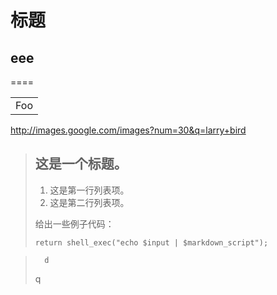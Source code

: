 # 标题
## eee
====

<table>
    <tr>
        <td>Foo</td>
    </tr>
</table>

http://images.google.com/images?num=30&q=larry+bird

> ## 这是一个标题。
> 
> 1.   这是第一行列表项。
> 2.   这是第二行列表项。
> 
> 给出一些例子代码：
> 
>     return shell_exec("echo $input | $markdown_script");

>       d
> q

